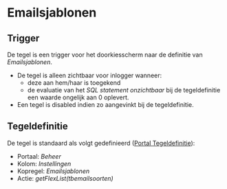 # Emailsjablonen

## Trigger

De tegel is een trigger voor het doorkiesscherm naar de definitie van *Emailsjablonen*.

- De tegel is alleen zichtbaar voor inlogger wanneer:
  - deze aan hem/haar is toegekend
  - de evaluatie van het *SQL statement onzichtbaar* bij de tegeldefinitie een waarde ongelijk aan 0 oplevert.
- Een tegel is disabled indien zo aangevinkt bij de tegeldefinitie.

## Tegeldefinitie

De tegel is standaard als volgt gedefinieerd ([Portal Tegeldefinitie](/instellen_inrichten/portaldefinitie/portal_tegel.md)):

- Portaal: *Beheer*
- Kolom: *Instellingen*
- Kopregel: *Emailsjablonen*
- Actie: *getFlexList(tbemailsoorten)*
